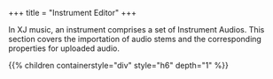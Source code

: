 +++
title = "Instrument Editor"
+++

In XJ music, an instrument comprises a set of Instrument Audios. This section covers the importation of audio stems and the corresponding properties for uploaded audio.

{{% children containerstyle="div" style="h6" depth="1" %}}